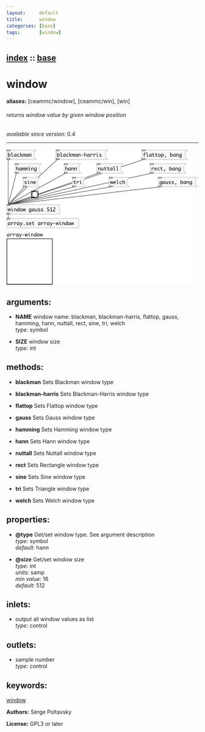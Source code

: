 ```yaml
---
layout:     default
title:      window
categories: [base]
tags:       [window]
---
```

[index](index.html) :: [base](category_base.html)
---

# window
**aliases:** [ceammc/window], [ceammc/win], [win]


###### returns window value by given window position

*available since version:* 0.4

---




[![example](../examples/img/window.jpg)](../examples/pd/window.pd)



## arguments:

* **NAME**
window name: blackman, blackman-harris, flattop, gauss, hamming, hann, nuttall,
rect, sine, tri, welch<br>
_type:_ symbol<br>

* **SIZE**
window size<br>
_type:_ int<br>



## methods:

* **blackman**
Sets Blackman window type<br>

* **blackman-harris**
Sets Blackman-Harris window type<br>

* **flattop**
Sets Flattop window type<br>

* **gauss**
Sets Gauss window type<br>

* **hamming**
Sets Hamming window type<br>

* **hann**
Sets Hann window type<br>

* **nuttall**
Sets Nuttall window type<br>

* **rect**
Sets Rectangle window type<br>

* **sine**
Sets Sine window type<br>

* **tri**
Sets Triangle window type<br>

* **welch**
Sets Welch window type<br>




## properties:

* **@type** 
Get/set window type. See argument description<br>
_type:_ symbol<br>
_default:_ hann<br>

* **@size** 
Get/set window size<br>
_type:_ int<br>
_units:_ samp<br>
_min value:_ 16<br>
_default:_ 512<br>



## inlets:

* output all window values as list<br>
_type:_ control



## outlets:

* sample number<br>
_type:_ control



## keywords:

[window](keywords/window.html)






**Authors:** Serge Poltavsky




**License:** GPL3 or later





